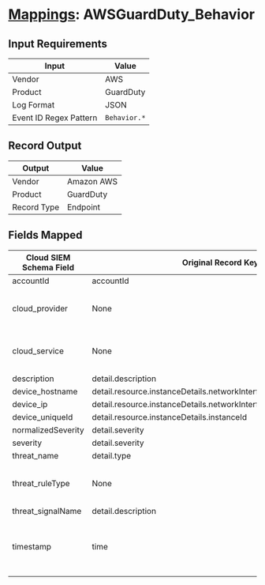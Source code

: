 # [Mappings](README.md): AWSGuardDuty_Behavior

## Input Requirements

|Input|Value|
|-----|-----|
|Vendor|AWS|
|Product|GuardDuty|
|Log Format|JSON|
|Event ID Regex Pattern|`Behavior.*`|

## Record Output

|Output|Value|
|------|-----|
|Vendor|Amazon AWS|
|Product|GuardDuty|
|Record Type|Endpoint|

## Fields Mapped

|Cloud SIEM Schema Field|Original Record Key|Notes|
|-----------------------|-------------------|-----|
|accountId|accountId||
|cloud_provider|None|The static text `AWS` is populated in this schema field.|
|cloud_service|None|The static text `GuardDuty` is populated in this schema field.|
|description|detail.description||
|device_hostname|detail.resource.instanceDetails.networkInterfaces.1.privateDnsName||
|device_ip|detail.resource.instanceDetails.networkInterfaces.1.privateIpAddress||
|device_uniqueId|detail.resource.instanceDetails.instanceId||
|normalizedSeverity|detail.severity||
|severity|detail.severity||
|threat_name|detail.type||
|threat_ruleType|None|The static text `direct` is populated in this schema field.|
|threat_signalName|detail.description||
|timestamp|time|We expect the orginal record value of `time` is in the format `yyyy-MM-dd'T'HH:mm:ss'Z'`|

